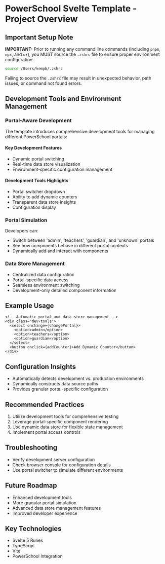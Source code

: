 # PowerSchool Svelte Template - Project Overview

## Important Setup Note

**IMPORTANT:** Prior to running any command line commands (including `pnpm`, `npx`, and `ux`), you MUST source the `.zshrc` file to ensure proper environment configuration:

```bash
source /Users/kempb/.zshrc
```

Failing to source the `.zshrc` file may result in unexpected behavior, path issues, or command not found errors.

## Development Tools and Environment Management

### Portal-Aware Development

The template introduces comprehensive development tools for managing different PowerSchool portals:

#### Key Development Features
- Dynamic portal switching
- Real-time data store visualization
- Environment-specific configuration management

#### Development Tools Highlights
- Portal switcher dropdown
- Ability to add dynamic counters
- Transparent data store insights
- Configuration display

### Portal Simulation

Developers can:
- Switch between 'admin', 'teachers', 'guardian', and 'unknown' portals
- See how components behave in different portal contexts
- Dynamically add and interact with components

### Data Store Management

- Centralized data configuration
- Portal-specific data access
- Seamless environment switching
- Development-only detailed component information

## Example Usage

```svelte
<!-- Automatic portal and data store management -->
<div class="dev-tools">
  <select onchange={changePortal}>
    <option>admin</option>
    <option>teachers</option>
    <option>guardian</option>
  </select>
  <button onclick={addCounter}>Add Dynamic Counter</button>
</div>
```

## Configuration Insights

- Automatically detects development vs. production environments
- Dynamically constructs data source paths
- Provides granular portal-specific configuration

## Recommended Practices

1. Utilize development tools for comprehensive testing
2. Leverage portal-specific component rendering
3. Use dynamic data store for flexible state management
4. Implement portal access controls

## Troubleshooting

- Verify development server configuration
- Check browser console for configuration details
- Use portal switcher to simulate different environments

## Future Roadmap

- Enhanced development tools
- More granular portal simulation
- Advanced data store management features
- Improved developer experience

## Key Technologies

- Svelte 5 Runes
- TypeScript
- Vite
- PowerSchool Integration

